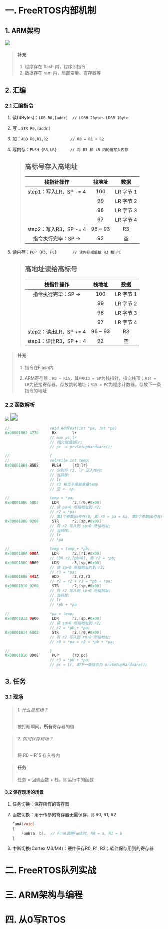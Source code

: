 # 一. FreeRTOS内部机制

## 1. ARM架构

<img src = ".\pic\class01\p1.png" style = "zoom:100%">

> #### 补充
>
> 1. 程序存在 flash 内，程序即指令
> 2. 数据存在 ram 内，局部变量、寄存器等

## 2. 汇编

### 2.1 汇编指令

1. 读(4Bytes)：`LDR R0,[addr]  // LDRH 2Bytes LDRB 1Byte`
2. 写：`STR R0,[addr]`
3. 加：`ADD R0,R1,R2          // R0 = R1 + R2`
4. 写内存：`PUSH {R3,LR}      // 将 R3 和 LR 内的值写入内存 `

   > ## 高标号存入高地址
   >
   > | 栈指针操作 | 栈地址 | 数据 |
   > | :-: | :-: | :-: |
   > | step1：写入LR，SP -= 4 | 100 | LR 字节 1 |
   > | | 99 | LR 字节 2 |
   > | | 98 | LR 字节 3 |
   > | | 97 | LR 字节 4 |
   > | step2：写入R3，SP -= 4 | 96 ~ 93 | R3 |
   > | 指令执行完毕：SP -> | 92 | 空 |
   >

5. 读内存：`POP {R3, PC}       // 读内存赋值给 R3 和 PC`

   > ## 高地址读给高标号
   > 
   > | 栈指针操作 | 栈地址 | 数据 |
   > | :-: | :-: | :-: |
   > | 指令执行完毕：SP -> | 100 | LR 字节 1 |
   > | | 99 | LR 字节 2 |
   > | | 98 | LR 字节 3 |
   > | | 97 | LR 字节 4 |
   > | step2：读出LR，SP += 4 | 96 ~ 93 | R3 |
   > | step1：读出R3，SP += 4 | 92 | 空 |
   > 

> #### 补充
>
> 1. 指令在Flash内
>
> 2. ARM寄存器：`R0 ~ R15`，其中`R13 = SP`为栈指针，指向栈顶；`R14 = LR`为链接寄存器，存放跳转地址；`R15 = PC`为程序计数器，存放下一条指令的地址

### 2.2 函数解析

<img src = ".\pic\class02\p2.png" style = "zoom:80%">

<img src = ".\pic\class02\p1.png" style = "zoom:150%">

``````java
// 					void AddTest(int *pa, int *pb) 
0x08001B02 4770      BX       lr
                    // mov pc,lr
                    // 将pc赋值给lr;
                    // pc -> prvSetupHardware();

//					{ 
// 					volatile int temp; 
0x08001B04 B508      PUSH     {r3,lr}
                    // 分别将 r3, lr 压入栈内;
                    // 当前栈:
                    // lr
                    // r3 相当于局部变量temp
                    // 空 <- sp

// 					temp = *pa; 
0x08001B06 6802      LDR      r2,[r0,#0x00]
                    // 读 pa+0 所指地址到 r2; 
                    // r2 = *pa;
                    // 第1个参数pa存在r0, 即 r0 = pa = &a, 第2个参数pb存在r1, 即 r1 = pb = &b;
0x08001B08 9200      STR      r2,[sp,#0x00]
                    // 将 r2 写入到 sp+0 所指地址;
                    // 当前栈:
                    // lr
                    // *pa

// 					temp = temp + *pb;
0x08001B0A 680A      LDR      r2,[r1,#0x00]
                    // LDR r2,[pb+0], 即 r2 = *pb;
0x08001B0C 9B00      LDR      r3,[sp,#0x00]
                    // 读 sp+0 所指地址内到 r3;
                    // r3 = *pa;
0x08001B0E 441A      ADD      r2,r2,r3
                    // r2 = r2 + r3 = *pb + *pa;
0x08001B10 9200      STR      r2,[sp,#0x00]
                    // 将 r2 写入到 sp+0 所指地址;
                    // 当前栈:
                    // lr
                    // *pb + *pa
    
// 					*pa = temp; 
0x08001B12 9A00      LDR      r2,[sp,#0x00]
                    // 读 sp+0 所指地址到 r2;
                    // r2 = *pb + *pa;
0x08001B14 6002      STR      r2,[r0,#0x00]
                    // 将 r2 写入到 r0+0 所指地址;
                    // r0 = *pa = r2 = *pb + *pa;

// 					} 
0x08001B16 BD08      POP      {r3,pc}
                    // r3 = *pb + *pa;
                    // pc = lr, 即下一条指令为 prvSetupHardware();
``````

## 3. 任务

### 3.1 现场

> ###### 1. 什么是现场？
>
> 被打断瞬间，**所有**寄存器的值

> ###### 2. 如何保存现场？
>
> 将 R0 ~ R15 存入栈内

> #### 任务
>
> 任务 = 回调函数 + 栈，即运行中的函数

#### 3.2 保存现场的场景

1. 任务切换：保存所有的寄存器

2. 函数切换：用于传参的寄存器无需保存，即R0, R1, R2

   ``````C
   FunA(void)
   {
       FunB(a, b);  // FunA调用FunB时, R0 = a, R1 = b
   }
   ``````

3. 中断切换(Cortex M3/M4)：硬件保存R0, R1, R2；软件保存用到的寄存器

# 二. FreeRTOS队列实战

# 三. ARM架构与编程

# 四. 从0写RTOS

